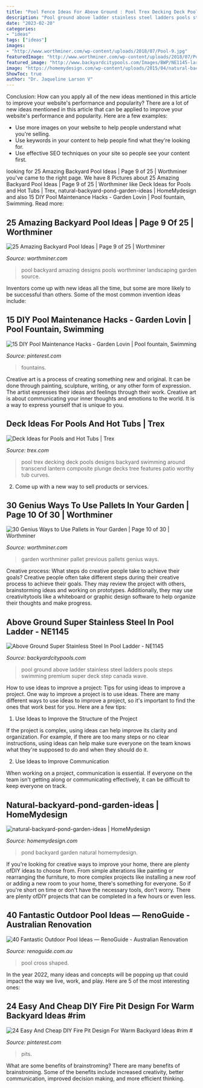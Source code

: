 ```yaml
---
title: "Pool Fence Ideas For Above Ground : Pool Trex Decking Deck Pools Designs Backyard Swimming Around Transcend Lantern Composite Plunge Decks Tree Features Patio Worthy Tub Curves"
description: "Pool ground above ladder stainless steel ladders pools steps swimming premium super deck step canada wave"
date: "2023-02-20"
categories:
- "ideas"
tags: ["ideas"]
images:
- "http://www.worthminer.com/wp-content/uploads/2018/07/Pool-9.jpg"
featuredImage: "http://www.worthminer.com/wp-content/uploads/2018/07/Pool-9.jpg"
featured_image: "http://www.backyardcitypools.com/Images/BWP/NE1145-large.jpg"
image: "https://homemydesign.com/wp-content/uploads/2015/04/natural-backyard-pond-garden-ideas.jpg"
ShowToc: true
author: "Dr. Jaqueline Larson V"
---
```



Conclusion: How can you apply all of the new ideas mentioned in this article to improve your website's performance and popularity?
There are a lot of new ideas mentioned in this article that can be applied to improve your website's performance and popularity. Here are a few examples: 
- Use more images on your website to help people understand what you're selling. 
- Use keywords in your content to help people find what they're looking for. 
- Use effective SEO techniques on your site so people see your content first.

	

		
looking for 25 Amazing Backyard Pool Ideas | Page 9 of 25 | Worthminer you've came to the right page. We have 8 Pictures about 25 Amazing Backyard Pool Ideas | Page 9 of 25 | Worthminer like Deck Ideas for Pools and Hot Tubs | Trex, natural-backyard-pond-garden-ideas | HomeMydesign and also 15 DIY Pool Maintenance Hacks - Garden Lovin | Pool fountain, Swimming. Read more:
		
    
## 25 Amazing Backyard Pool Ideas | Page 9 Of 25 | Worthminer

<img loading=lazy src="http://www.worthminer.com/wp-content/uploads/2018/07/Pool-9.jpg" onerror="this.onerror=null;this.src='https://tse4.mm.bing.net/th?id=OIP.2g8YqHm7d-GOaQdQVQbFfwHaLG&amp;pid=15.1';" alt="25 Amazing Backyard Pool Ideas | Page 9 of 25 | Worthminer">

_Source: worthminer.com_

>pool backyard amazing designs pools worthminer landscaping garden source. 

	

Inventors come up with new ideas all the time, but some are more likely to be successful than others. Some of the most common invention ideas include:

    
## 15 DIY Pool Maintenance Hacks - Garden Lovin | Pool Fountain, Swimming

<img loading=lazy src="https://i.pinimg.com/736x/e0/ce/82/e0ce828cc5768bedcac29e7db1a7c0b2.jpg" onerror="this.onerror=null;this.src='https://tse1.mm.bing.net/th?id=OIP.NgDbMqoYU160V2HBI_t4pgHaEK&amp;pid=15.1';" alt="15 DIY Pool Maintenance Hacks - Garden Lovin | Pool fountain, Swimming">

_Source: pinterest.com_

>fountains. 

	

Creative art is a process of creating something new and original. It can be done through painting, sculpture, writing, or any other form of expression. The artist expresses their ideas and feelings through their work. Creative art is about communicating your inner thoughts and emotions to the world. It is a way to express yourself that is unique to you.

    
## Deck Ideas For Pools And Hot Tubs | Trex

<img loading=lazy src="https://images.trex.com/is/image/Trex/trex-transcend-decking-tree-house-vintage-lantern-curves-pool-night-pergola-1?crop=0,0,990,620&amp;wid=990&amp;hei=620&amp;qlt=60" onerror="this.onerror=null;this.src='https://tse4.mm.bing.net/th?id=OIP.-O45Yui5VDHYCBc8UQd9OgHaEo&amp;pid=15.1';" alt="Deck Ideas for Pools and Hot Tubs | Trex">

_Source: trex.com_

>pool trex decking deck pools designs backyard swimming around transcend lantern composite plunge decks tree features patio worthy tub curves. 

	

2. Come up with a new way to sell products or services.

    
## 30 Genius Ways To Use Pallets In Your Garden | Page 10 Of 30 | Worthminer

<img loading=lazy src="https://worthminer.com/wp-content/uploads/2015/06/DIY-Pallet-Idea-for-Backyard-30.jpg" onerror="this.onerror=null;this.src='https://tse2.mm.bing.net/th?id=OIP.Y3zyF9MCllwwvTOF3KnZZgHaKz&amp;pid=15.1';" alt="30 Genius Ways to Use Pallets in Your Garden | Page 10 of 30 | Worthminer">

_Source: worthminer.com_

>garden worthminer pallet previous pallets genius ways. 

	

Creative process: What steps do creative people take to achieve their goals?
Creative people often take different steps during their creative process to achieve their goals. They may review the project with others, brainstorming ideas and working on prototypes. Additionally, they may use creativitytools like a whiteboard or graphic design software to help organize their thoughts and make progress.

    
## Above Ground Super Stainless Steel In Pool Ladder - NE1145

<img loading=lazy src="http://www.backyardcitypools.com/Images/BWP/NE1145-large.jpg" onerror="this.onerror=null;this.src='https://tse4.mm.bing.net/th?id=OIP.S9wlYBVBOrIqJZjY1ss8rgHaLr&amp;pid=15.1';" alt="Above Ground Super Stainless Steel In Pool Ladder - NE1145">

_Source: backyardcitypools.com_

>pool ground above ladder stainless steel ladders pools steps swimming premium super deck step canada wave. 

	

How to use ideas to improve a project: Tips for using ideas to improve a project.
One way to improve a project is to use ideas. There are many different ways to use ideas to improve a project, so it's important to find the ones that work best for you. Here are a few tips:
1. Use Ideas to Improve the Structure of the Project

If the project is complex, using ideas can help improve its clarity and organization. For example, if there are too many steps or no clear instructions, using ideas can help make sure everyone on the team knows what they're supposed to do and when they should do it.

2. Use Ideas to Improve Communication

When working on a project, communication is essential. If everyone on the team isn't getting along or communicating effectively, it can be difficult to keep everyone on track.

    
## Natural-backyard-pond-garden-ideas | HomeMydesign

<img loading=lazy src="https://homemydesign.com/wp-content/uploads/2015/04/natural-backyard-pond-garden-ideas.jpg" onerror="this.onerror=null;this.src='https://tse4.mm.bing.net/th?id=OIP.iXqLx7Ege1joC78m9LBKEgHaJ4&amp;pid=15.1';" alt="natural-backyard-pond-garden-ideas | HomeMydesign">

_Source: homemydesign.com_

>pond backyard garden natural homemydesign. 

	

If you're looking for creative ways to improve your home, there are plenty ofDIY ideas to choose from. From simple alterations like painting or rearranging the furniture, to more complex projects like installing a new roof or adding a new room to your home, there's something for everyone. So if you're short on time or don't have the necessary tools, don't worry. There are plenty ofDIY projects that can be completed in a few hours or even less.

    
## 40 Fantastic Outdoor Pool Ideas — RenoGuide - Australian Renovation

<img loading=lazy src="https://static1.squarespace.com/static/55bebb51e4b036c52ebe8c45/t/561db1c7e4b0111ed60fee12/1444786651793/cross+shaped+pool" onerror="this.onerror=null;this.src='https://tse1.mm.bing.net/th?id=OIP.JibmjXrxFPllCyoja9UX4AHaJ3&amp;pid=15.1';" alt="40 Fantastic Outdoor Pool Ideas — RenoGuide - Australian Renovation">

_Source: renoguide.com.au_

>pool cross shaped. 

	

In the year 2022, many ideas and concepts will be popping up that could impact the way we live, work, and play. Here are 5 of the most interesting ones:

    
## 24 Easy And Cheap DIY Fire Pit Design For Warm Backyard Ideas #rim #

<img loading=lazy src="https://i.pinimg.com/736x/8e/7c/4a/8e7c4acd44af1475c7d09c0be1a239f2.jpg" onerror="this.onerror=null;this.src='https://tse2.mm.bing.net/th?id=OIP.NG2Mhq3zMRzcHxAOw50o_QHaLZ&amp;pid=15.1';" alt="24 Easy And Cheap DIY Fire Pit Design For Warm Backyard Ideas #rim #">

_Source: pinterest.com_

>pits. 

	

What are some benefits of brainstroming?
There are many benefits of brainstroming. Some of the benefits include increased creativity, better communication, improved decision making, and more efficient thinking.

